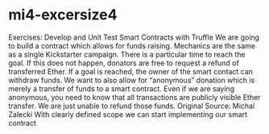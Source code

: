 # mi4-excersize4
Exercises: Develop and Unit Test Smart Contracts with Truffle We are going to build a contract which allows for funds raising. Mechanics are the same as a single Kickstarter campaign. There is a particular time to reach the goal. If this does not happen, donators are free to request a refund of transferred Ether. If a goal is reached, the owner of the smart contact can withdraw funds. We want to also allow for “anonymous” donation which is merely a transfer of funds to a smart contract. Even if we are saying anonymous, you need to know that all transactions are publicly visible Ether transfer. We are just unable to refund those funds. Original Source: Michal Zalecki With clearly defined scope we can start implementing our smart contract
